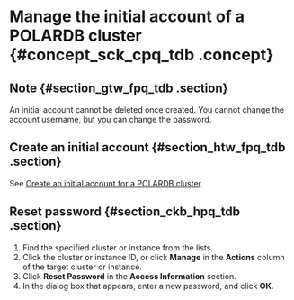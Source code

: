 # Manage the initial account of a POLARDB cluster {#concept_sck_cpq_tdb .concept}

## Note {#section_gtw_fpq_tdb .section}

An initial account cannot be deleted once created. You cannot change the account username, but you can change the password.

## Create an initial account {#section_htw_fpq_tdb .section}

See [Create an initial account for a POLARDB cluster](https://help.aliyun.com/document_detail/68508.html).

## Reset password {#section_ckb_hpq_tdb .section}

1.  Find the specified cluster or instance from the lists.
2.  Click the cluster or instance ID, or click **Manage** in the **Actions** column of the target cluster or instance.
3.  Click **Reset Password** in the **Access Information** section.
4.  In the dialog box that appears, enter a new password, and click **OK**.

